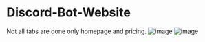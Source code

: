 # Discord-Bot-Website
Not all tabs are done only homepage and pricing.
![image](https://github.com/Sye0001/Discord-Bot-Website/assets/119392569/2d899bf1-a099-4cad-9d23-385774935d58)
![image](https://github.com/Sye0001/Discord-Bot-Website/assets/119392569/9787742d-167b-4746-97d9-0932ce0a7596)
